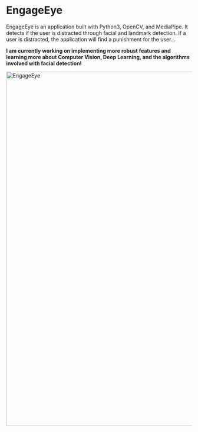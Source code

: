 # EngageEye

EngageEye is an application built with Python3, OpenCV, and MediaPipe. It detects if the user is distracted through facial and landmark detection. If a user is distracted, the application will find a punishment for the user...

**I am currently working on implementing more robust features and learning more about Computer Vision, Deep Learning, and the algorithms involved with facial detection!**

<img width="958" alt="EngageEye" src="https://github.com/aandrewchen/EngageEye/assets/125727520/3779bb45-31af-4d82-b630-75f28f106421">
